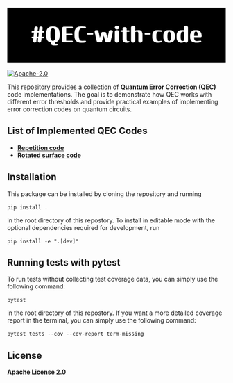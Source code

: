 ![Logo](qec-with-code_logo.png)

[![Apache-2.0](https://img.shields.io/badge/License-Apache--2.0-blue)](https://opensource.org/licenses/Apache-2.0)

This repository provides a collection of **Quantum Error Correction (QEC)** code implementations. The goal is to demonstrate how QEC works with different error thresholds and provide practical examples of implementing error correction codes on quantum circuits.

## List of Implemented QEC Codes

- **[Repetition code](notebooks/repetition_code.ipynb)**
- **[Rotated surface code](notebooks/rotated_surface_code.ipynb)**

## Installation

This package can be installed by cloning the repository and running

```console
pip install .
```

in the root directory of this repostory.
To install in editable mode with the optional dependencies required for development, run

```console
pip install -e ".[dev]"
```

## Running tests with pytest

To run tests without collecting test coverage data, you can simply use the following command:

```console
pytest
```

in the root directory of this repostory.
If you want a more detailed coverage report in the terminal,  you can simply use the following command:

```console
pytest tests --cov --cov-report term-missing
```

## License
**[Apache License 2.0](LICENSE)**
